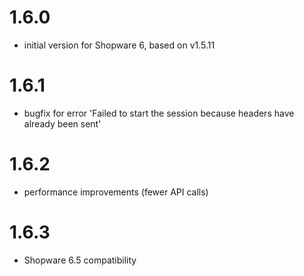 # 1.6.0
- initial version for Shopware 6, based on v1.5.11

# 1.6.1
- bugfix for error 'Failed to start the session because headers have already been sent'

# 1.6.2
- performance improvements (fewer API calls)

# 1.6.3
- Shopware 6.5 compatibility

